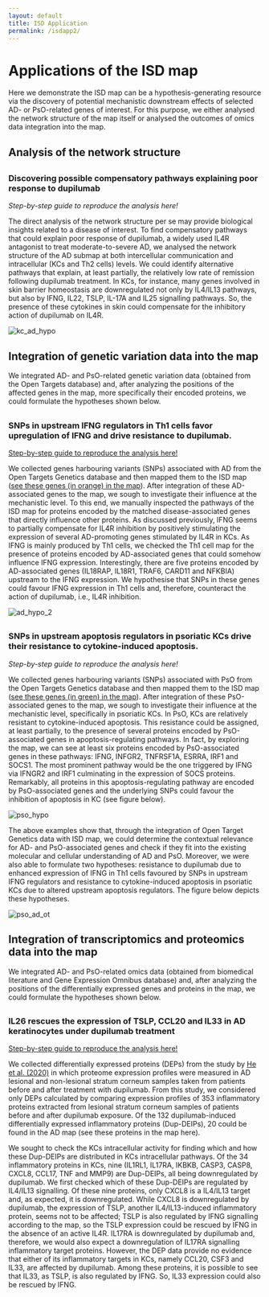 ```yaml
---
layout: default
title: ISD Application
permalink: /isdapp2/
---
```


# Applications of the ISD map

Here we demonstrate the ISD map can be a hypothesis-generating resource via the discovery of potential mechanistic downstream effects of selected AD- or PsO-related genes of interest. For this purpose, we either analysed the network structure of the map itself or analysed the outcomes of omics data integration into the map.

## Analysis of the network structure

<h2 id="net"></h2>

### Discovering possible compensatory pathways explaining poor response to dupilumab
*Step-by-step guide to reproduce the analysis here!*

The direct analysis of the network structure per se may provide biological insights related to a disease of interest. To find compensatory pathways that could explain poor response of dupilumab, a widely used IL4R antagonist to treat moderate-to-severe AD, we analysed the network structure of the AD submap at both intercellular communication and intracellular (KCs and Th2 cells) levels.
We could identify alternative pathways that explain, at least partially, the relatively low rate of remission following dupilumab treatment. In KCs, for instance, many genes involved in skin barrier homeostasis are downregulated not only by IL4/IL13 pathways, but also by IFNG, IL22, TSLP, IL-17A and IL25 signalling pathways. So, the presence of these cytokines in skin could compensate for the inhibitory action of dupilumab on IL4R.

![kc_ad_hypo](https://github.com/user-attachments/assets/e3199474-0c0b-4fbd-986c-4d57d517c3f0)

## Integration of genetic variation data into the map 
We integrated AD- and PsO-related genetic variation data (obtained from the Open Targets database) and, after analyzing the positions of the affected genes in the map, more specifically their encoded proteins, we could formulate the hypotheses shown below.

<h2 id="genet1"></h2>

### SNPs in upstream IFNG regulators in Th1 cells favor upregulation of IFNG and drive resistance to dupilumab.
[Step-by-step guide to reproduce the analysis here!](/isdvig3/)

We collected genes harbouring variants (SNPs) associated with AD from the Open Targets Genetics database and then mapped them to the ISD map ([see these genes (in orange) in the map](https://imi-biomap.elixir-luxembourg.org/minerva/index.html?id=ADmaps_10-02-25&perfectMatch=false&modelId=384&backgroundId=610&x=2820&y=1623&z=5&overlaysId=1367)). After integration of these AD-associated genes to the map, we sough to investigate their influence at the mechanistic level. To this end, we manually inspected the pathways of the ISD map for proteins encoded by the matched disease-associated genes that directly influence other proteins. As discussed previously, IFNG seems to partially compensate for IL4R inhibition by positively stimulating the expression of several AD-promoting genes stimulated by IL4R in KCs. As IFNG is mainly produced by Th1 cells, we checked the Th1 cell map for the presence of proteins encoded by AD-associated genes that could somehow influence IFNG expression. Interestingly, there are five proteins encoded by AD-associated genes (IL18RAP, IL18R1, TRAF6, CARD11 and NFKBIA) upstream to the IFNG expression. We hypothesise that SNPs in these genes could favour IFNG expression in Th1 cells and, therefore, counteract the action of dupilumab, i.e., IL4R inhibition. 



![ad_hypo_2](https://github.com/user-attachments/assets/0a2b962c-ea8a-42b7-85d2-286386ffa8de)

<h2 id="genet2"></h2>

### SNPs in upstream apoptosis regulators in psoriatic KCs drive their resistance to cytokine-induced apoptosis.
*Step-by-step guide to reproduce the analysis here!*

We collected genes harbouring variants (SNPs) associated with PsO from the Open Targets Genetics database and then mapped them to the ISD map ([see these genes (in green) in the map](https://imi-biomap.elixir-luxembourg.org/minerva/index.html?id=PsO_map&perfectMatch=false&modelId=389&backgroundId=612&x=6509&y=1929&z=5.242334845066072&overlaysId=1369)). After integration of these PsO-associated genes to the map, we sough to investigate their influence at the mechanistic level, specifically in psoriatic KCs. In PsO, KCs are relatively resistant to cytokine-induced apoptosis. This resistance could be assigned, at least partially, to the presence of several proteins encoded by PsO-associated genes in apoptosis-regulating pathways. In fact, by exploring the map, we can see at least six proteins encoded by PsO-associated genes in these pathways: IFNG, INFGR2, TNFRSF1A, ESRRA, IRF1 and SOCS1. The most prominent pathway would be the one triggered by IFNG via IFNGR2 and IRF1 culminating in the expression of SOCS proteins. Remarkably, all proteins in this apoptosis-regulating pathway are encoded by PsO-associated genes and the underlying SNPs could favour the inhibition of apoptosis in KC (see figure below). 


![pso_hypo](https://github.com/user-attachments/assets/2af14268-39b2-4595-8d5c-5cb3496fcf5e)


The above examples show that, through the integration of Open Target Genetics data with ISD map, we could determine the contextual relevance for AD- and PsO-associated genes and check if they fit into the existing molecular and cellular understanding of AD and PsO. Moreover, we were also able to formulate two hypotheses: resistance to dupilumab due to enhanced expression of IFNG in Th1 cells favoured by SNPs in upstream IFNG regulators and resistance to cytokine-induced apoptosis in psoriatic KCs due to altered upstream apoptosis regulators. The figure below depicts these hypotheses.


![pso_ad_ot](https://github.com/user-attachments/assets/1dc9ebf3-dc5b-4d50-a371-c43096fbd8da)




## Integration of transcriptomics and proteomics data into the map
We integrated AD- and PsO-related omics data (obtained from biomedical literature and Gene Expression Omnibus database) and, after analyzing the positions of the differentially expressed genes and proteins in the map, we could formulate the hypotheses shown below.

<h2 id="dup"></h2>


### IL26 rescues the expression of TSLP, CCL20 and IL33 in AD keratinocytes under dupilumab treatment
[Step-by-step guide to reproduce the analysis here!](/isdvig5/)

We collected differentially expressed proteins (DEPs) from the study by [He et al. (2020)](https://www.frontiersin.org/journals/immunology/articles/10.3389/fimmu.2020.01768/full) in which proteome expression profiles were measured in AD lesional and non-lesional stratum corneum samples taken from patients before and after treatment with dupilumab. From this study, we considered only DEPs calculated by comparing expression profiles of 353 inflammatory proteins extracted from lesional stratum corneum samples of patients before and after dupilumab exposure. Of the 132 dupilumab-induced differentially expressed inflammatory proteins (Dup-DEIPs), 20 could be found in the AD map (see these proteins in the map here).

We sought to check the KCs intracellular activity for finding which and how these Dup-DEIPs are distributed in KCs intracellular pathways. Of the 34 inflammatory proteins in KCs, nine (IL1RL1, IL17RA, IKBKB, CASP3, CASP8, CXCL8, CCL17, TNF and MMP9) are Dup-DEIPs, all being downregulated by dupilumab. We first checked which of these Dup-DEIPs are regulated by IL4/IL13 signalling. Of these nine proteins, only CXCL8 is a IL4/IL13 target and, as expected, it is downregulated. While CXCL8 is downregulated by dupilumab, the expression of TSLP, another IL4/IL13-induced inflammatory protein, seems not to be affected; TSLP is also regulated by IFNG signalling according to the map, so the TSLP expression could be rescued by IFNG in the absence of an active IL4R. IL17RA is downregulated by dupilumab and, therefore, we would also expect a downregulation of IL17RA signalling inflammatory target proteins. However, the DEP data provide no evidence that either of its inflammatory targets in KCs, namely CCL20, CSF3 and IL33, are affected by dupilumab. Among these proteins, it is possible to see that IL33, as TSLP, is also regulated by IFNG. So, IL33 expression could also be rescued by IFNG. 




